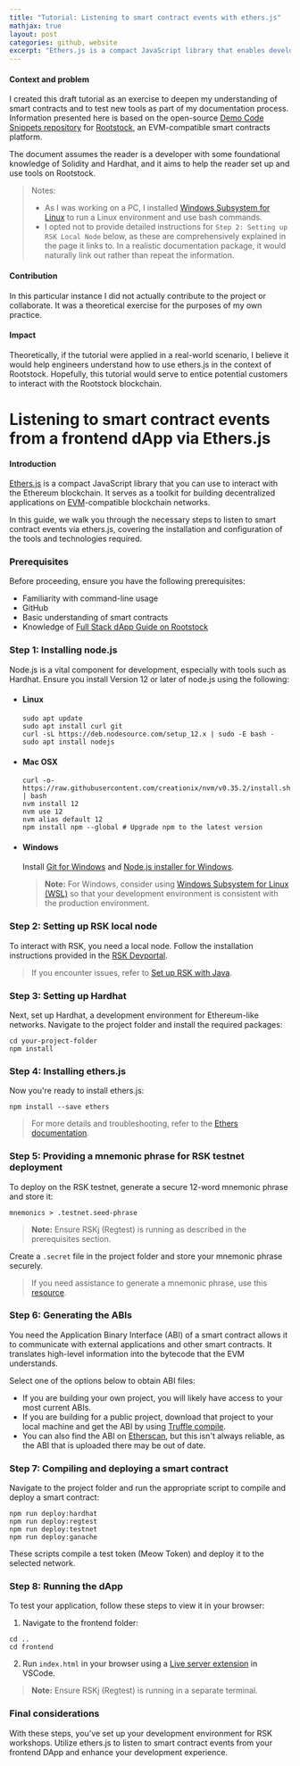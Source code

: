 ```yaml
---
title: "Tutorial: Listening to smart contract events with ethers.js"
mathjax: true
layout: post
categories: github, website
excerpt: "Ethers.js is a compact JavaScript library that enables developers to interact with the Ethereum blockchain. It serves as a toolkit for building decentralized applications on EVM-compatible blockchain networks.<br><br>This guide walks you through the steps to listen to smart contract events via ethers.js, covering the installation and configuration of the tools and technologies required."
---
```


#### Context and problem

I created this draft tutorial as an exercise to deepen my understanding of smart contracts and to test new tools as part of my documentation process. Information presented here is based on the open-source [Demo Code Snippets repository](https://github.com/rsksmart/demo-code-snippets) for [Rootstock](https://rootstock.io/), an EVM-compatible smart contracts platform. 

The document assumes the reader is a developer with some foundational knowledge of Solidity and Hardhat, and it aims to help the reader set up and use tools on Rootstock.  

> Notes:
> - As I was working on a PC, I installed [Windows Subsystem for Linux](https://learn.microsoft.com/en-us/windows/dev-environment/javascript/nodejs-on-wsl) to run a Linux environment and use bash commands.
> - I opted not to provide detailed instructions for `Step 2: Setting up RSK Local Node` below, as these are comprehensively explained in the page it links to. In a realistic documentation package, it would naturally link out rather than repeat the information.  

#### Contribution

In this particular instance I did not actually contribute to the project or collaborate. It was a theoretical exercise for the purposes of my own practice.

#### Impact

Theoretically, if the tutorial were applied in a real-world scenario, I believe it would help engineers understand how to use ethers.js in the context of Rootstock. Hopefully, this tutorial would serve to entice potential customers to interact with the Rootstock blockchain.

# Listening to smart contract events from a frontend dApp via Ethers.js

#### Introduction

[Ethers.js](https://docs.ethers.org/v5/) is a compact JavaScript library that you can use to interact with the Ethereum blockchain. It serves as a toolkit for building decentralized applications on [EVM](https://ethereum.org/en/developers/docs/evm/)-compatible blockchain networks.

In this guide, we walk you through the necessary steps to listen to smart contract events via ethers.js, covering the installation and configuration of the tools and technologies required.

### Prerequisites

Before proceeding, ensure you have the following prerequisites:

- Familiarity with command-line usage
- GitHub
- Basic understanding of smart contracts
- Knowledge of [Full Stack dApp Guide on Rootstock](https://dev.rootstock.io/guides/full-stack-dapp-on-rsk/part1-overview/)

### Step 1: Installing node.js

Node.js is a vital component for development, especially with tools such as Hardhat. Ensure you install Version 12 or later of node.js using the following:

- #### Linux

    ```shell
    sudo apt update
    sudo apt install curl git
    curl -sL https://deb.nodesource.com/setup_12.x | sudo -E bash -
    sudo apt install nodejs
    ```

- #### Mac OSX

    ```shell
    curl -o- https://raw.githubusercontent.com/creationix/nvm/v0.35.2/install.sh | bash
    nvm install 12
    nvm use 12
    nvm alias default 12
    npm install npm --global # Upgrade npm to the latest version
    ```

- #### Windows

    Install [Git for Windows](https://git-scm.com/download/win) and [Node.js installer for Windows](https://nodejs.org/dist/latest-v12.x/).

    > **Note:** For Windows, consider using [Windows Subsystem for Linux (WSL)](https://learn.microsoft.com/en-us/windows/dev-environment/javascript/nodejs-on-wsl) so that your development environment is consistent with the production environment.

### Step 2: Setting up RSK local node

To interact with RSK, you need a local node. Follow the installation instructions provided in the [RSK Devportal](https://dev.rootstock.io/quick-start/step1-install-rsk-local-node/).

> If you encounter issues, refer to [Set up RSK with Java](https://dev.rootstock.io/rsk/node/install/operating-systems/java/).

### Step 3: Setting up Hardhat

Next, set up Hardhat, a development environment for Ethereum-like networks. Navigate to the project folder and install the required packages:

```shell
cd your-project-folder
npm install
```

### Step 4: Installing ethers.js

Now you're ready to install ethers.js:

```shell
npm install --save ethers
```

> For more details and troubleshooting, refer to the [Ethers documentation](https://docs.ethers.io/v5/getting-started/).

### Step 5: Providing a mnemonic phrase for RSK testnet deployment

To deploy on the RSK testnet, generate a secure 12-word mnemonic phrase and store it:

```shell
mnemonics > .testnet.seed-phrase
```

> **Note:** Ensure RSKj (Regtest) is running as described in the prerequisites section.

Create a `.secret` file in the project folder and store your mnemonic phrase securely.

> If you need assistance to generate a mnemonic phrase, use this [resource](https://iancoleman.io/bip39/).

### Step 6: Generating the ABIs

You need the Application Binary Interface (ABI) of a smart contract allows it to communicate with external applications and other smart contracts. It translates high-level information into the bytecode that the EVM understands.

Select one of the options below to obtain ABI files:

- If you are building your own project, you will likely have access to your most current ABIs.
- If you are building for a public project, download that project to your local machine and get the ABI by using [Truffle compile](https://trufflesuite.com/docs/truffle/reference/configuration/#compiler-configuration).
- You can also find the ABI on [Etherscan](https://docs.etherscan.io/api-endpoints/contracts), but this isn't always reliable, as the ABI that is uploaded there may be out of date.

### Step 7: Compiling and deploying a smart contract

Navigate to the project folder and run the appropriate script to compile and deploy a smart contract:

```shell
npm run deploy:hardhat
npm run deploy:regtest
npm run deploy:testnet
npm run deploy:ganache
```

These scripts compile a test token (Meow Token) and deploy it to the selected network.

### Step 8: Running the dApp

To test your application, follow these steps to view it in your browser:

1. Navigate to the frontend folder:

```shell
cd ..
cd frontend
```

2. Run `index.html` in your browser using a [Live server extension](https://marketplace.visualstudio.com/items?itemName=ritwickdey.LiveServer) in VSCode.

> **Note:** Ensure RSKj (Regtest) is running in a separate terminal.

### Final considerations

With these steps, you've set up your development environment for RSK workshops. Utilize ethers.js to listen to smart contract events from your frontend DApp and enhance your development experience.



